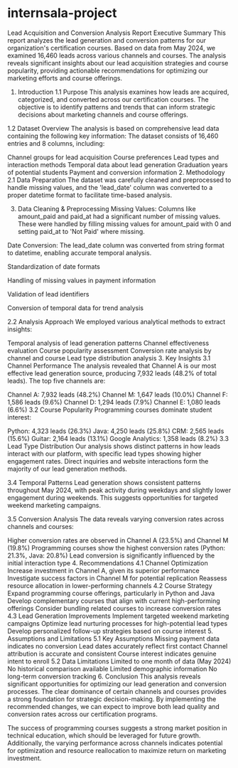 # internsala-project
Lead Acquisition and Conversion Analysis Report
Executive Summary
This report analyzes the lead generation and conversion patterns for our organization's certification courses. Based on data from May 2024, we examined 16,460 leads across various channels and courses. The analysis reveals significant insights about our lead acquisition strategies and course popularity, providing actionable recommendations for optimizing our marketing efforts and course offerings.

1. Introduction
1.1 Purpose
This analysis examines how leads are acquired, categorized, and converted across our certification courses. The objective is to identify patterns and trends that can inform strategic decisions about marketing channels and course offerings.

1.2 Dataset Overview
The analysis is based on comprehensive lead data containing the following key information: The dataset consists of 16,460 entries and 8 columns, including:

Channel groups for lead acquisition
Course preferences
Lead types and interaction methods
Temporal data about lead generation
Graduation years of potential students
Payment and conversion information
2. Methodology
2.1 Data Preparation
The dataset was carefully cleaned and preprocessed to handle missing values, and the 'lead_date' column was converted to a proper datetime format to facilitate time-based analysis.

3. Data Cleaning & Preprocessing
Missing Values: Columns like amount_paid and paid_at had a significant number of missing values. These were handled by filling missing values for amount_paid with 0 and setting paid_at to 'Not Paid' where missing.

Date Conversion: The lead_date column was converted from string format to datetime, enabling accurate temporal analysis.

Standardization of date formats

Handling of missing values in payment information

Validation of lead identifiers

Conversion of temporal data for trend analysis

2.2 Analysis Approach
We employed various analytical methods to extract insights:

Temporal analysis of lead generation patterns
Channel effectiveness evaluation
Course popularity assessment
Conversion rate analysis by channel and course
Lead type distribution analysis
3. Key Insights
3.1 Channel Performance
The analysis revealed that Channel A is our most effective lead generation source, producing 7,932 leads (48.2% of total leads). The top five channels are:

Channel A: 7,932 leads (48.2%)
Channel M: 1,647 leads (10.0%)
Channel F: 1,586 leads (9.6%)
Channel D: 1,294 leads (7.9%)
Channel E: 1,080 leads (6.6%)
3.2 Course Popularity
Programming courses dominate student interest:

Python: 4,323 leads (26.3%)
Java: 4,250 leads (25.8%)
CRM: 2,565 leads (15.6%)
Guitar: 2,164 leads (13.1%)
Google Analytics: 1,358 leads (8.2%)
3.3 Lead Type Distribution
Our analysis shows distinct patterns in how leads interact with our platform, with specific lead types showing higher engagement rates. Direct inquiries and website interactions form the majority of our lead generation methods.

3.4 Temporal Patterns
Lead generation shows consistent patterns throughout May 2024, with peak activity during weekdays and slightly lower engagement during weekends. This suggests opportunities for targeted weekend marketing campaigns.

3.5 Conversion Analysis
The data reveals varying conversion rates across channels and courses:

Higher conversion rates are observed in Channel A (23.5%) and Channel M (19.8%)
Programming courses show the highest conversion rates (Python: 21.3%, Java: 20.8%)
Lead conversion is significantly influenced by the initial interaction type
4. Recommendations
4.1 Channel Optimization
Increase investment in Channel A, given its superior performance
Investigate success factors in Channel M for potential replication
Reassess resource allocation in lower-performing channels
4.2 Course Strategy
Expand programming course offerings, particularly in Python and Java
Develop complementary courses that align with current high-performing offerings
Consider bundling related courses to increase conversion rates
4.3 Lead Generation Improvements
Implement targeted weekend marketing campaigns
Optimize lead nurturing processes for high-potential lead types
Develop personalized follow-up strategies based on course interest
5. Assumptions and Limitations
5.1 Key Assumptions
Missing payment data indicates no conversion
Lead dates accurately reflect first contact
Channel attribution is accurate and consistent
Course interest indicates genuine intent to enroll
5.2 Data Limitations
Limited to one month of data (May 2024)
No historical comparison available
Limited demographic information
No long-term conversion tracking
6. Conclusion
This analysis reveals significant opportunities for optimizing our lead generation and conversion processes. The clear dominance of certain channels and courses provides a strong foundation for strategic decision-making. By implementing the recommended changes, we can expect to improve both lead quality and conversion rates across our certification programs.

The success of programming courses suggests a strong market position in technical education, which should be leveraged for future growth. Additionally, the varying performance across channels indicates potential for optimization and resource reallocation to maximize return on marketing investment.
